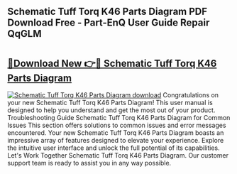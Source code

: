 ## Schematic Tuff Torq K46 Parts Diagram PDF Download Free - Part-EnQ User Guide Repair QqGLM

# <h2><a href="http://dfovvv.blite.top/?on=Schematic+Tuff+Torq+K46+Parts+Diagram">🔗Download New 👉🔴 Schematic Tuff Torq K46 Parts Diagram</a></h2>

[![Schematic Tuff Torq K46 Parts Diagram download](https://i.imgur.com/lujVjoI.png)](http://dfovvv.blite.top/?on=Schematic+Tuff+Torq+K46+Parts+Diagram)
Congratulations on your new Schematic Tuff Torq K46 Parts Diagram! This user manual is designed to help you understand and get the most out of your product. Troubleshooting Guide Schematic Tuff Torq K46 Parts Diagram for Common Issues This section offers solutions to common issues and error messages encountered. Your new Schematic Tuff Torq K46 Parts Diagram boasts an impressive array of features designed to elevate your experience. Explore the intuitive user interface and unlock the full potential of its capabilities. Let's Work Together Schematic Tuff Torq K46 Parts Diagram. Our customer support team is ready to assist you in any way possible.
